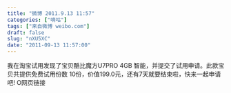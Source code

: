 ```yaml
---
title: "微博 2011.9.13 11:57"
categories: ["嘀咕"]
tags: ["来自微博 weibo.com"]
draft: false
slug: "nXU5XC"
date: "2011-09-13 11:57:00"
---
```


<p>我在淘宝试用发现了宝贝酷比魔方U7PRO 4GB 智能，并提交了试用申请。此款宝贝共提供免费试用份数 10份，价值199.0元，还有7天就要结束啦，快来一起申请吧!   O网页链接 ​​​​</p>
